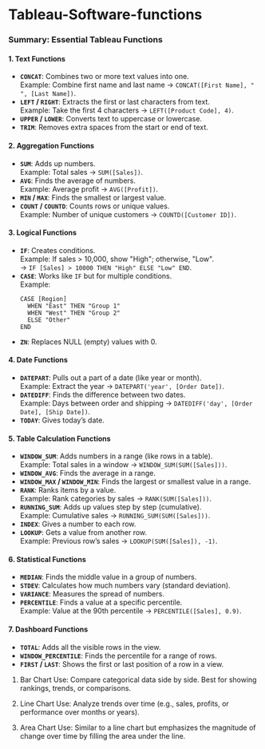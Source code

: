 # Tableau-Software-functions
### **Summary: Essential Tableau Functions**

#### **1. Text Functions**
- **`CONCAT`**: Combines two or more text values into one.  
  Example: Combine first name and last name → `CONCAT([First Name], " ", [Last Name])`.  
- **`LEFT` / `RIGHT`**: Extracts the first or last characters from text.  
  Example: Take the first 4 characters → `LEFT([Product Code], 4)`.  
- **`UPPER` / `LOWER`**: Converts text to uppercase or lowercase.  
- **`TRIM`**: Removes extra spaces from the start or end of text.  

#### **2. Aggregation Functions**
- **`SUM`**: Adds up numbers.  
  Example: Total sales → `SUM([Sales])`.  
- **`AVG`**: Finds the average of numbers.  
  Example: Average profit → `AVG([Profit])`.  
- **`MIN` / `MAX`**: Finds the smallest or largest value.  
- **`COUNT` / `COUNTD`**: Counts rows or unique values.  
  Example: Number of unique customers → `COUNTD([Customer ID])`.  

#### **3. Logical Functions**
- **`IF`**: Creates conditions.  
  Example: If sales > 10,000, show "High"; otherwise, "Low".  
  → `IF [Sales] > 10000 THEN "High" ELSE "Low" END`.  
- **`CASE`**: Works like `IF` but for multiple conditions.  
  Example:  
  ```text
  CASE [Region]
    WHEN "East" THEN "Group 1"
    WHEN "West" THEN "Group 2"
    ELSE "Other"
  END
  ```
- **`ZN`**: Replaces NULL (empty) values with 0.  

#### **4. Date Functions**
- **`DATEPART`**: Pulls out a part of a date (like year or month).  
  Example: Extract the year → `DATEPART('year', [Order Date])`.  
- **`DATEDIFF`**: Finds the difference between two dates.  
  Example: Days between order and shipping → `DATEDIFF('day', [Order Date], [Ship Date])`.  
- **`TODAY`**: Gives today’s date.  

#### **5. Table Calculation Functions**
- **`WINDOW_SUM`**: Adds numbers in a range (like rows in a table).  
  Example: Total sales in a window → `WINDOW_SUM(SUM([Sales]))`.  
- **`WINDOW_AVG`**: Finds the average in a range.  
- **`WINDOW_MAX` / `WINDOW_MIN`**: Finds the largest or smallest value in a range.  
- **`RANK`**: Ranks items by a value.  
  Example: Rank categories by sales → `RANK(SUM([Sales]))`.  
- **`RUNNING_SUM`**: Adds up values step by step (cumulative).  
  Example: Cumulative sales → `RUNNING_SUM(SUM([Sales]))`.  
- **`INDEX`**: Gives a number to each row.  
- **`LOOKUP`**: Gets a value from another row.  
  Example: Previous row’s sales → `LOOKUP(SUM([Sales]), -1)`.  

#### **6. Statistical Functions**
- **`MEDIAN`**: Finds the middle value in a group of numbers.  
- **`STDEV`**: Calculates how much numbers vary (standard deviation).  
- **`VARIANCE`**: Measures the spread of numbers.  
- **`PERCENTILE`**: Finds a value at a specific percentile.  
  Example: Value at the 90th percentile → `PERCENTILE([Sales], 0.9)`.  

#### **7. Dashboard Functions**
- **`TOTAL`**: Adds all the visible rows in the view.  
- **`WINDOW_PERCENTILE`**: Finds the percentile for a range of rows.  
- **`FIRST` / `LAST`**: Shows the first or last position of a row in a view.

1. Bar Chart
Use: Compare categorical data side by side. Best for showing rankings, trends, or comparisons.

2. Line Chart
Use: Analyze trends over time (e.g., sales, profits, or performance over months or years).

3. Area Chart
Use: Similar to a line chart but emphasizes the magnitude of change over time by filling the area under the line.
